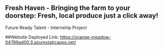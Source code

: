 ## Fresh Haven - Bringing the farm to your doorstep: Fresh, local produce just a click away!
Future Ready Talent - Internship Project

##Website Deployed Link: https://orange-meadow-04789ad00.3.azurestaticapps.net/
